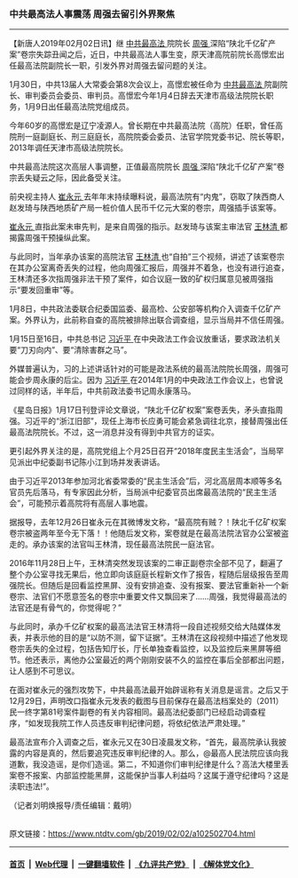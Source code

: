 ### 中共最高法人事震荡 周强去留引外界聚焦
------------------------

<div class="post_content">
 <p>
  【新唐人2019年02月02日讯】继
  <a href="https://www.ntdtv.com/gb/中共最高法.htm">
   中共最高法
  </a>
  院院长
  <a href="https://www.ntdtv.com/gb/周强.htm">
   周强
  </a>
  深陷“陕北千亿矿产案”卷宗失踪丑闻之后，近日，中共最高法人事生变，原天津高院前院长高憬宏出任最高法院副院长一职，引发外界对周强去留问题的关注。
 </p>
 <p>
  1月30日，中共13届人大常委会第8次会议上，高憬宏被任命为
  <a href="https://www.ntdtv.com/gb/中共最高法.htm">
   中共最高法
  </a>
  院副院长、审判委员会委员、审判员。高憬宏今年1月4日辞去天津市高级法院院长职务，1月9日出任最高法院党组成员。
 </p>
 <p>
  今年60岁的高憬宏是辽宁凌源人。曾长期在中共最高法院（高院）任职，曾任高院刑一庭副庭长、刑三庭庭长，高院院委会委员、法官学院党委书记、院长等职，2013年调任天津市高级法院院长。
 </p>
 <p>
  中共最高法院这次高层人事调整，正值最高院院长
  <a href="https://www.ntdtv.com/gb/周强.htm">
   周强
  </a>
  深陷“陕北千亿矿产案”卷宗丢失疑云之际，因此备受关注。
 </p>
 <p>
  前央视主持人
  <a href="https://www.ntdtv.com/gb/崔永元.htm">
   崔永元
  </a>
  去年年末持续曝料说，最高法院有“内鬼”，窃取了陕西商人赵发琦与陕西地质矿产局一桩价值人民币千亿元大案的卷宗，周强插手该案等。
 </p>
 <p>
  <a href="https://www.ntdtv.com/gb/崔永元.htm">
   崔永元
  </a>
  直指此案未审先判，是来自周强的指示。赵发琦与该案主审法官
  <a href="https://www.ntdtv.com/gb/王林清.htm">
   王林清
  </a>
  都揭露周强干预操纵此案。
 </p>
 <p>
  与此同时，当年承办该案的高院法官
  <a href="https://www.ntdtv.com/gb/王林清.htm">
   王林清
  </a>
  也“自拍”三个视频，讲述了该案卷宗在其办公室离奇丢失的过程，他向周强汇报后，周强并不着急，也没有进行追查，王林清还多次指周强非法干预了案件，如合议庭一致的矿权归属意见被周强指示“要发回重审”等。
 </p>
 <p>
  1月8日，中共政法委联合纪委国监委、最高检、公安部等机构介入调查千亿矿产案。外界认为，此前称自查的高院被排除出联合调查组，显示当局并不信任周强。
 </p>
 <p>
  1月15日至16日，中共总书记
  <a href="https://www.ntdtv.com/gb/习近平.htm">
   习近平
  </a>
  在中央政法工作会议放重话，要求政法机关要“刀刃向内”、要“清除害群之马”。
 </p>
 <p>
  外媒普遍认为，习的上述讲话针对的可能是政法系统的最高法院院长周强，周强可能会步周永康的后尘。因为
  <a href="https://www.ntdtv.com/gb/习近平.htm">
   习近平
  </a>
  在2014年1月的中央政法工作会议上，也曾说过同样的话，半年后，中共前政法委书记周永康落马。
 </p>
 <p>
  《星岛日报》1月17日刊登评论文章说，“陕北千亿矿权案”案卷丢失，矛头直指周强。习近平的“浙江旧部”，现任上海市长应勇可能会紧急调往北京，接替周强出任最高法院院长。不过，这一消息并没有得到中共官方的证实。
 </p>
 <p>
  更引起外界关注的是，高院党组上个月25日召开“2018年度民主生活会”，当局罕见派出中纪委副书记陈小江到场并发表讲话。
 </p>
 <p>
  由于习近平2013年参加河北省委常委的“民主生活会”后，河北高层周本顺等多名官员先后落马，有专家因此分析，当局派中纪委官员出席最高法院的“民主生活会”，可能预示着高院将有高层人事地震。
 </p>
 <p>
  据报导，去年12月26日崔永元在其微博发文称，“最高院有贼？！陕北千亿矿权案卷宗被盗两年至今无下落！！他随后发文称，案卷就是在最高法院法官办公室被盗走的。承办该案的法官叫王林清，现任最高法院民一庭法官。
 </p>
 <p>
  2016年11月28日上午，王林清突然发现该案的二审正副卷宗全部不见了，翻遍了整个办公室寻找无果后，他立即向该庭庭长程新文作了报告，程随后层级报告至周强院长。但随后是回看监控黑屏、没有安排追查、没有报案、要法官重新补一个新卷宗、法官们不愿意签名的卷宗中重要文件又飘回来了……周强，我觉得最高法的法官还是有骨气的，你觉得呢？”
 </p>
 <p>
  与此同时，承办千亿矿权案的最高法法官王林清将一段自述视频交给大陆媒体发表，并表示他的目的是“以防不测，留下证据”。王林清在这段视频中描述了他发现卷宗丢失的全过程，包括告知厅长，厅长单独查看监控，以及监控后来黑屏等细节。他还表示，离他办公室最近的两个刚刚安装不久的监控在事后全部都出问题，让人感到不可思议。
 </p>
 <p>
  在面对崔永元的强烈攻势下，中共最高法最开始辟谣称有关消息是谣言。之后又于12月29日，声明改口指崔永元发表的截图与目前保存在最高法档案处的（2011）民一终字第81号案件副卷的有关内容相同。最高法纪委部门已经启动调查程序，“如发现我院工作人员违反审判纪律问题，将依纪依法严肃处理。”
 </p>
 <p>
  最高法宣布介入调查之后，崔永元又在30日凌晨发文称，“首先，最高院承认我披露的内容是真的，然后要追究违反审判纪律的人。那么，@最高人民法院应该向我道歉，我没造谣，是你们造谣。第二，不知道你们审判纪律是什么？高法大楼里丢案卷不报案、内部监控能黑屏，这能保护当事人利益吗？这属于遵守纪律吗？这是渎职违法!”。
 </p>
 <p>
  （记者刘明焕报导/责任编辑：戴明）
 </p>
 <div class="single_ad">
 </div>
</div>

<br/>原文链接：https://www.ntdtv.com/gb/2019/02/02/a102502704.html


------------------------
#### [首页](https://github.com/gfw-breaker/banned-news/blob/master/README.md) &nbsp;|&nbsp; [Web代理](https://github.com/labour-camp/helloworld) &nbsp;|&nbsp; [一键翻墙软件](https://github.com/gfw-breaker/nogfw/blob/master/README.md) &nbsp;|&nbsp; [《九评共产党》](https://github.com/gfw-breaker/9ping.md/blob/master/README.md#九评之一评共产党是什么) &nbsp;|&nbsp; [《解体党文化》](https://github.com/gfw-breaker/jtdwh.md/blob/master/README.md#绪论)

